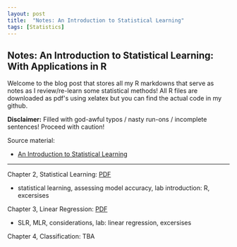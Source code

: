 ```yaml
---
layout: post
title:  "Notes: An Introduction to Statistical Learning"
tags: [Statistics]
---
```

## Notes: An Introduction to Statistical Learning: With Applications in R

Welcome to the blog post that stores all my R markdowns that serve as notes as I review/re-learn some statistical methods! All R files are downloaded as pdf's using xelatex but you can find the actual code in my github. 

**Disclaimer:** Filled with god-awful typos / nasty run-ons / incomplete sentences! Proceed with caution! 

Source material:
* [An Introduction to Statistical Learning](https://www.statlearning.com)
---

Chapter 2, Statistical Learning:
<a href="brookchuang1111.github.io/_posts/ISLR_assets/ch2_ISL.pdf" target="_blank">PDF</a>
- statistical learning, assessing model accuracy, lab introduction: R, excersises 

Chapter 3, Linear Regression:
<a href="brookchuang1111.github.io/_posts/ISLR_assets/ch3_ISL.pdf" target="_blank">PDF</a>
- SLR, MLR, considerations, lab: linear regression, excersises 

Chapter 4, Classification: TBA
